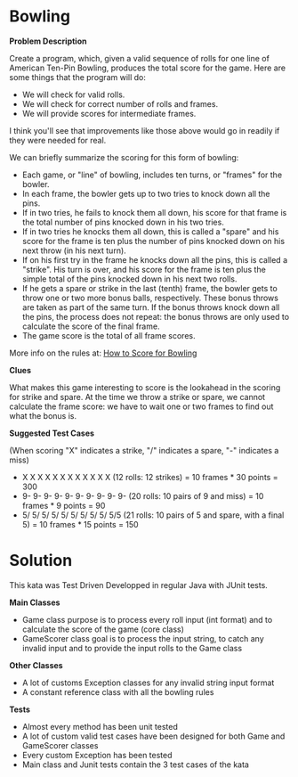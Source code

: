 # **Bowling**

**Problem Description**

Create a program, which, given a valid sequence of rolls for one line of American Ten-Pin Bowling, produces the total score for the game. Here are some things that the program will do:

- We will check for valid rolls.
- We will check for correct number of rolls and frames.
- We will provide scores for intermediate frames.

I think you&#39;ll see that improvements like those above would go in readily if they were needed for real.

We can briefly summarize the scoring for this form of bowling:

- Each game, or &quot;line&quot; of bowling, includes ten turns, or &quot;frames&quot; for the bowler.
- In each frame, the bowler gets up to two tries to knock down all the pins.
- If in two tries, he fails to knock them all down, his score for that frame is the total number of pins knocked down in his two tries.
- If in two tries he knocks them all down, this is called a &quot;spare&quot; and his score for the frame is ten plus the number of pins knocked down on his next throw (in his next turn).
- If on his first try in the frame he knocks down all the pins, this is called a &quot;strike&quot;. His turn is over, and his score for the frame is ten plus the simple total of the pins knocked down in his next two rolls.
- If he gets a spare or strike in the last (tenth) frame, the bowler gets to throw one or two more bonus balls, respectively. These bonus throws are taken as part of the same turn. If the bonus throws knock down all the pins, the process does not repeat: the bonus throws are only used to calculate the score of the final frame.
- The game score is the total of all frame scores.

More info on the rules at: [How to Score for Bowling](http://www.topendsports.com/sport/tenpin/scoring.htm)

**Clues**

What makes this game interesting to score is the lookahead in the scoring for strike and spare. At the time we throw a strike or spare, we cannot calculate the frame score: we have to wait one or two frames to find out what the bonus is.

**Suggested Test Cases**

(When scoring &quot;X&quot; indicates a strike, &quot;/&quot; indicates a spare, &quot;-&quot; indicates a miss)

- X X X X X X X X X X X X (12 rolls: 12 strikes) = 10 frames \* 30 points = 300
- 9- 9- 9- 9- 9- 9- 9- 9- 9- 9- (20 rolls: 10 pairs of 9 and miss) = 10 frames \* 9 points = 90
- 5/ 5/ 5/ 5/ 5/ 5/ 5/ 5/ 5/ 5/5 (21 rolls: 10 pairs of 5 and spare, with a final 5) = 10 frames \* 15 points = 150

# **Solution**

This kata was Test Driven Developped in regular Java with JUnit tests.

**Main Classes**

- Game class purpose is to process every roll input (int format) and to calculate the score of the game (core class)
- GameScorer class goal is to process the input string, to catch any invalid input and to provide the input rolls to the Game class

**Other Classes**

- A lot of customs Exception classes for any invalid string input format
- A constant reference class with all the bowling rules

**Tests**

- Almost every method has been unit tested
- A lot of custom valid test cases have been designed for both Game and GameScorer classes
- Every custom Exception has been tested
- Main class and Junit tests contain the 3 test cases of the kata
